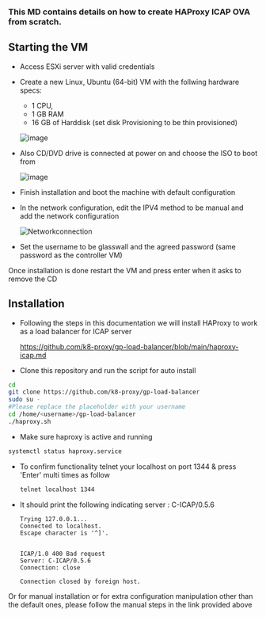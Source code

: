 ### This MD contains details on how to create HAProxy ICAP OVA from scratch.

## Starting the VM

* Access ESXi server with valid credentials 

* Create a new Linux, Ubuntu (64-bit) VM with the follwing hardware specs:
    * 1 CPU,
    * 1 GB RAM
    * 16 GB of Harddisk (set disk Provisioning to be thin provisioned) 

  ![image](https://user-images.githubusercontent.com/58347752/100459771-b0a60a80-30ce-11eb-959e-018d88a8cf2b.png)

* Also CD/DVD drive is connected at power on and choose the ISO to boot from

  ![image](https://user-images.githubusercontent.com/58347752/100460151-66715900-30cf-11eb-914e-2f802acb5052.png)

* Finish installation and boot the machine with default configuration

* In the network configuration, edit the IPV4 method to be manual and add the network configuration 

  ![Networkconnection](https://user-images.githubusercontent.com/70108899/100768735-82d90280-33fb-11eb-8e1d-f60164fad167.PNG)

* Set the username to be glasswall and the agreed password (same password as the controller VM)

Once installation is done restart the VM and press enter when it asks to remove the CD


## Installation

* Following the steps in this documentation we will install HAProxy to work as a load balancer for ICAP server

  https://github.com/k8-proxy/gp-load-balancer/blob/main/haproxy-icap.md

* Clone this repository and run the script for auto install

```bash
cd
git clone https://github.com/k8-proxy/gp-load-balancer
sudo su -
#Please replace the placeholder with your username
cd /home/<username>/gp-load-balancer
./haproxy.sh
```

* Make sure haproxy is active and running

```bash
systemctl status haproxy.service
```

* To confirm functionality telnet your localhost on port 1344 & press 'Enter' multi times as follow

  ```bash
  telnet localhost 1344
  ```

* It should print the following indicating server : C-ICAP/0.5.6

  ```
  Trying 127.0.0.1...
  Connected to localhost.
  Escape character is '^]'.
                  
  
  ICAP/1.0 400 Bad request
  Server: C-ICAP/0.5.6
  Connection: close
  
  Connection closed by foreign host.
  ```

Or for manual installation or for extra configuration manipulation other than the default ones, please follow the manual steps in the link provided above